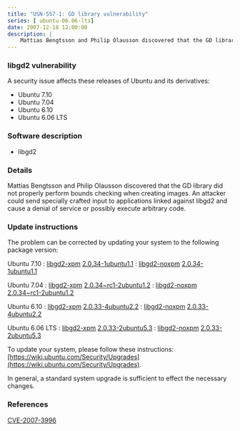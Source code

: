 ```yaml
---
title: "USN-557-1: GD library vulnerability"
series: [ ubuntu-06.06-lts]
date: 2007-12-18 12:00:00
description: |
    Mattias Bengtsson and Philip Olausson discovered that the GD library did not properly perform bounds checking when creating images. An attacker could send specially crafted input to applications linked against libgd2 and cause a denial of service or possibly execute arbitrary code. 
--- 
```

 
### libgd2 vulnerability

A security issue affects these releases of Ubuntu and its derivatives:

* Ubuntu 7.10
* Ubuntu 7.04
* Ubuntu 6.10
* Ubuntu 6.06 LTS

### Software description

* libgd2 

### Details

Mattias Bengtsson and Philip Olausson discovered that the GD library did not properly perform bounds checking when creating images. An attacker could send specially crafted input to applications linked against libgd2 and cause a denial of service or possibly execute arbitrary code. 

### Update instructions

The problem can be corrected by updating your system to the following package version:

Ubuntu 7.10
 : [libgd2-xpm](https://launchpad.net/ubuntu/+source/libgd2) <span> [2.0.34-1ubuntu1.1](https://launchpad.net/ubuntu/+source/libgd2/2.0.34-1ubuntu1.1) </span> 
 : [libgd2-noxpm](https://launchpad.net/ubuntu/+source/libgd2) <span> [2.0.34-1ubuntu1.1](https://launchpad.net/ubuntu/+source/libgd2/2.0.34-1ubuntu1.1) </span> 

Ubuntu 7.04
 : [libgd2-xpm](https://launchpad.net/ubuntu/+source/libgd2) <span> [2.0.34~rc1-2ubuntu1.2](https://launchpad.net/ubuntu/+source/libgd2/2.0.34~rc1-2ubuntu1.2) </span> 
 : [libgd2-noxpm](https://launchpad.net/ubuntu/+source/libgd2) <span> [2.0.34~rc1-2ubuntu1.2](https://launchpad.net/ubuntu/+source/libgd2/2.0.34~rc1-2ubuntu1.2) </span> 

Ubuntu 6.10
 : [libgd2-xpm](https://launchpad.net/ubuntu/+source/libgd2) <span> [2.0.33-4ubuntu2.2](https://launchpad.net/ubuntu/+source/libgd2/2.0.33-4ubuntu2.2) </span> 
 : [libgd2-noxpm](https://launchpad.net/ubuntu/+source/libgd2) <span> [2.0.33-4ubuntu2.2](https://launchpad.net/ubuntu/+source/libgd2/2.0.33-4ubuntu2.2) </span> 

Ubuntu 6.06 LTS
 : [libgd2-xpm](https://launchpad.net/ubuntu/+source/libgd2) <span> [2.0.33-2ubuntu5.3](https://launchpad.net/ubuntu/+source/libgd2/2.0.33-2ubuntu5.3) </span> 
 : [libgd2-noxpm](https://launchpad.net/ubuntu/+source/libgd2) <span> [2.0.33-2ubuntu5.3](https://launchpad.net/ubuntu/+source/libgd2/2.0.33-2ubuntu5.3) </span> 

To update your system, please follow these instructions: [https://wiki.ubuntu.com/Security/Upgrades](https://wiki.ubuntu.com/Security/Upgrades).

In general, a standard system upgrade is sufficient to effect the necessary changes. 

### References

 [CVE-2007-3996](http://people.ubuntu.com/~ubuntu-security/cve/CVE-2007-3996)
 
